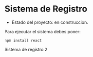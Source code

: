 <h1> Sistema de Registro </h1>

- Estado del proyecto: en construccion.

Para ejecutar el sistema debes poner:

```npm install react```

Sistema de registro 2
